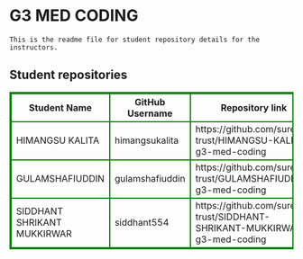# G3 MED CODING
    This is the readme file for student repository details for the instructors.
## Student repositories 
<table style="border : 2px solid green; width:100%;">
<tr >
<th style="border : 2px solid green;">Student Name</th>
<th style="border : 2px solid green;">GitHub Username</th>
<th style="border : 2px solid green;">Repository link</th>
</tr>
<tr style="border : 2px solid green;">
<td style="border : 2px solid green;">HIMANGSU KALITA</td> 

<td style="border : 2px solid green;">himangsukalita</td> 

<td style="border : 2px solid green;">https://github.com/sure-trust/HIMANGSU-KALITA-g3-med-coding</td> 
</tr>

<tr style="border : 2px solid green;">
<td style="border : 2px solid green;">GULAMSHAFIUDDIN</td> 

<td style="border : 2px solid green;">gulamshafiuddin</td> 

<td style="border : 2px solid green;">https://github.com/sure-trust/GULAMSHAFIUDDIN-g3-med-coding</td> 
</tr>

<tr style="border : 2px solid green;">
<td style="border : 2px solid green;">SIDDHANT SHRIKANT MUKKIRWAR</td> 

<td style="border : 2px solid green;">siddhant554</td> 

<td style="border : 2px solid green;">https://github.com/sure-trust/SIDDHANT-SHRIKANT-MUKKIRWAR-g3-med-coding</td> 
</tr>

